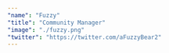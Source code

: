 ```yaml
---
"name": "Fuzzy"
"title": "Community Manager"
"image": "./fuzzy.png"
"twitter": "https://twitter.com/aFuzzyBear2"
---
```


